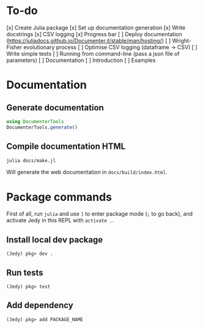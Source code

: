 # To-do

[x] Create Julia package
[x] Set up documentation generation
[x] Write docstrings
[x] CSV logging
[x] Progress bar
[ ] Deploy documentation (https://juliadocs.github.io/Documenter.jl/stable/man/hosting/)
[ ] Wright-Fisher evolutionary process
[ ] Optimise CSV logging (dataframe -> CSV)
[ ] Write simple tests
[ ] Running from command-line (pass a json file of parameters)
[ ] Documentation
    [ ] Introduction
    [ ] Examples

# Documentation

## Generate documentation

```julia
using DocumenterTools
DocumenterTools.generate()
```

## Compile documentation HTML

```bash
julia docs/make.jl
```

Will generate the web documentation in `docs/build/index.html`.

# Package commands

First of all, run `julia` and use `]` to enter package mode (`;` to go back), and activate Jedy in this REPL with `activate .`.

## Install local dev package

```
(Jedy) pkg> dev .
```

## Run tests

```
(Jedy) pkg> test
```

## Add dependency

```
(Jedy) pkg> add PACKAGE_NAME
```